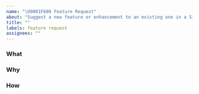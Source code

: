 ```yaml
---
name: "\U0001F680 Feature Request"
about: "Suggest a new feature or enhancement to an existing one in a Simplenote app."
title: ""
labels: feature request
assignees: ""
---
```


<!-- Please, be as descriptive as possible.  Issues lacking detail, or for any other reason than to request a feature, may be closed without action. -->

### What
<!-- ***(Required)*** What is the feature you are requesting?  Add a concise description of the feature being requested. -->

### Why
<!--***(Required)*** Why are you requesting this feature?  Add a concise description of the problem this feature solves. -->

### How
<!--***(Optional)*** If applicable, add screenshots, animations, or videos to help illustrate how the feature could be done. -->
